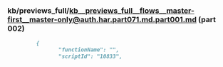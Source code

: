 ### kb/previews_full/kb__previews_full__flows__master-first__master-only@auth.har.part071.md.part001.md (part 002)

```md
         {
                "functionName": "",
                "scriptId": "10833",
        
```

```
